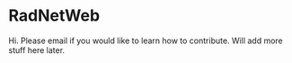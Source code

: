 RadNetWeb
=========
Hi. Please email if you would like to learn how to contribute. Will add more stuff here later.
